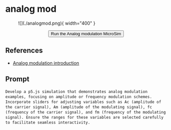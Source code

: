 # analog mod

<figure markdown>
   ![](./analogmod.png){ width="400" }
</figure>

<form action="analog-mod.html" style="text-align:center;">
<button style="align-content: center;" class="md-button md-button--primary">
Run the Analog modulation MicroSim
</button>
</form>


## References

* [Analog modulation introduction](https://www.cdt21.com/design_guide/analogue-modulation/)

## Prompt

```linenums="0"
Develop a p5.js simulation that demonstrates analog modulation examples, focusing on amplitude or frequency modulation schemes. Incorporate sliders for adjusting variables such as Ac (amplitude of the carrier signal), Am (amplitude of the modulating signal), fc (frequency of the carrier signal), and fm (frequency of the modulating signal). Ensure the ranges for these variables are selected carefully to facilitate seamless interactivity.
```


